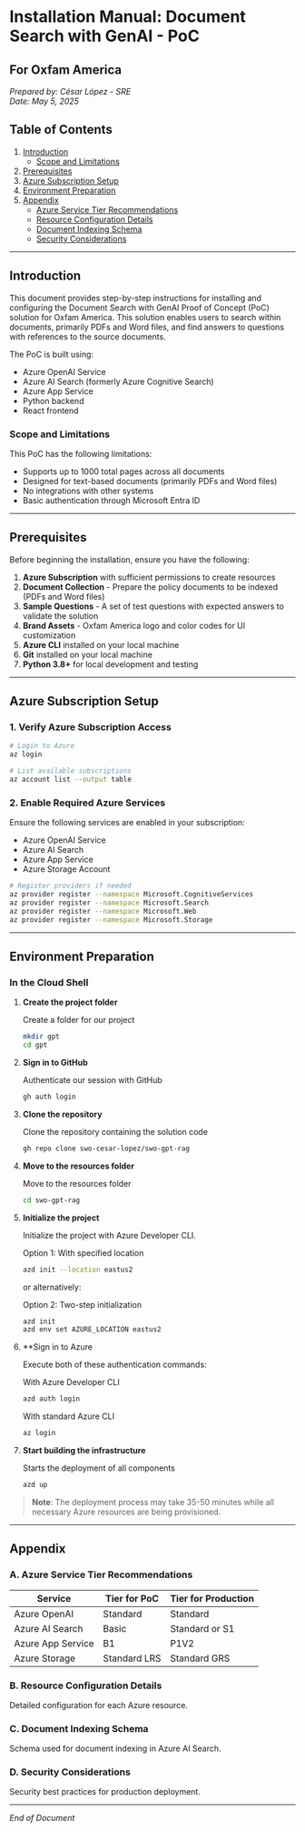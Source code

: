 # Installation Manual: Document Search with GenAI - PoC
## For Oxfam America

*Prepared by: César López - SRE*  
*Date: May 5, 2025*

## Table of Contents
1. [Introduction](#introduction)
   - [Scope and Limitations](#scope-and-limitations)
2. [Prerequisites](#prerequisites)
3. [Azure Subscription Setup](#azure-subscription-setup)
4. [Environment Preparation](#environment-preparation)
5. [Appendix](#appendix)
   - [Azure Service Tier Recommendations](#a-azure-service-tier-recommendations)
   - [Resource Configuration Details](#b-resource-configuration-details)
   - [Document Indexing Schema](#c-document-indexing-schema)
   - [Security Considerations](#d-security-considerations)

---

## Introduction

This document provides step-by-step instructions for installing and configuring the Document Search with GenAI Proof of Concept (PoC) solution for Oxfam America. This solution enables users to search within documents, primarily PDFs and Word files, and find answers to questions with references to the source documents.

The PoC is built using:
- Azure OpenAI Service
- Azure AI Search (formerly Azure Cognitive Search)
- Azure App Service
- Python backend
- React frontend

### Scope and Limitations

This PoC has the following limitations:
- Supports up to 1000 total pages across all documents
- Designed for text-based documents (primarily PDFs and Word files)
- No integrations with other systems
- Basic authentication through Microsoft Entra ID

---

## Prerequisites

Before beginning the installation, ensure you have the following:

1. **Azure Subscription** with sufficient permissions to create resources
2. **Document Collection** - Prepare the policy documents to be indexed (PDFs and Word files)
3. **Sample Questions** - A set of test questions with expected answers to validate the solution
4. **Brand Assets** - Oxfam America logo and color codes for UI customization
5. **Azure CLI** installed on your local machine
6. **Git** installed on your local machine
7. **Python 3.8+** for local development and testing

---

## Azure Subscription Setup

### 1. Verify Azure Subscription Access
   
```bash
# Login to Azure
az login

# List available subscriptions
az account list --output table 
```

### 2. Enable Required Azure Services

Ensure the following services are enabled in your subscription:

- Azure OpenAI Service
- Azure AI Search
- Azure App Service
- Azure Storage Account
   
```bash
# Register providers if needed
az provider register --namespace Microsoft.CognitiveServices
az provider register --namespace Microsoft.Search
az provider register --namespace Microsoft.Web
az provider register --namespace Microsoft.Storage
```

---

## Environment Preparation

### In the Cloud Shell

1. **Create the project folder**

   Create a folder for our project

   ```sh
   mkdir gpt
   cd gpt
   ```

2. **Sign in to GitHub**
   
   Authenticate our session with GitHub

   ```sh
   gh auth login
   ```

3. **Clone the repository**
   
   Clone the repository containing the solution code

   ```sh
   gh repo clone swo-cesar-lopez/swo-gpt-rag
   ```

4. **Move to the resources folder**

   Move to the resources folder

   ```sh
   cd swo-gpt-rag
   ```

4. **Initialize the project**
   
   Initialize the project with Azure Developer CLI. 

   Option 1: With specified location

   ```sh
   azd init --location eastus2
   ```
   
   or alternatively:
   
   Option 2: Two-step initialization
   ```sh
   azd init
   azd env set AZURE_LOCATION eastus2
   ```

5. **Sign in to Azure 

   Execute both of these authentication commands: 

   With Azure Developer CLI

   ```sh
   azd auth login
   ```
   
   With standard Azure CLI
   ```sh
   az login
   ```

6. **Start building the infrastructure**

   Starts the deployment of all components
   ```sh
   azd up
   ```

> **Note**: The deployment process may take 35-50 minutes while all necessary Azure resources are being provisioned.
---
## Appendix

### A. Azure Service Tier Recommendations

| Service | Tier for PoC | Tier for Production |
|---------|--------------|---------------------|
| Azure OpenAI | Standard | Standard |
| Azure AI Search | Basic | Standard or S1 |
| Azure App Service | B1 | P1V2 |
| Azure Storage | Standard LRS | Standard GRS |

### B. Resource Configuration Details

Detailed configuration for each Azure resource.

### C. Document Indexing Schema

Schema used for document indexing in Azure AI Search.

### D. Security Considerations

Security best practices for production deployment.

---

*End of Document*